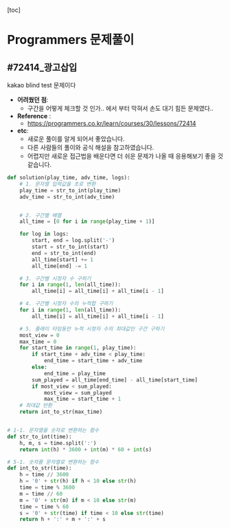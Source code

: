 [toc]

# Programmers 문제풀이



## #72414_광고삽입

kakao blind test 문제이다



- **어려웠던 점**:
  - 구간을 어떻게 체크할 것 인가.. 에서 부터 막혀서 손도 대기 힘든 문제였다..
- **Reference** :
  - https://programmers.co.kr/learn/courses/30/lessons/72414
- **etc**:
  - 새로운 풀이를 알게 되어서 좋았습니다.
  - 다른 사람들의 풀이와 공식 해설을 참고하였습니다.
  - 어렵지만 새로운 접근법을 배운다면 더 쉬운 문제가 나올 때 응용해보기 좋을 것 같습니다.



```python
def solution(play_time, adv_time, logs):
    # 1. 문자열 입력값을 초로 변환
    play_time = str_to_int(play_time)
    adv_time = str_to_int(adv_time)


    # 2. 구간별 배열
    all_time = [0 for i in range(play_time + 1)]

    for log in logs:
        start, end = log.split('-')
        start = str_to_int(start)
        end = str_to_int(end)
        all_time[start] += 1
        all_time[end] -= 1

    # 3. 구간별 시청자 수 구하기
    for i in range(1, len(all_time)):
        all_time[i] = all_time[i] + all_time[i - 1]

    # 4. 구간별 시청자 수의 누적합 구하기
    for i in range(1, len(all_time)):
        all_time[i] = all_time[i] + all_time[i - 1]

    # 5. 플레이 타임동안 누적 시청자 수의 최대값인 구간 구하기 
    most_view = 0
    max_time = 0
    for start_time in range(1, play_time):
        if start_time + adv_time < play_time:
            end_time = start_time + adv_time
        else:
            end_time = play_time
        sum_played = all_time[end_time] - all_time[start_time]
        if most_view < sum_played:
            most_view = sum_played
            max_time = start_time + 1
    # 최대값 반환 
    return int_to_str(max_time)


# 1-1. 문자열을 숫자로 변환하는 함수
def str_to_int(time):
    h, m, s = time.split(':')
    return int(h) * 3600 + int(m) * 60 + int(s)

# 5-1. 숫자를 문자열로 변환하는 함수 
def int_to_str(time):
    h = time // 3600
    h = '0' + str(h) if h < 10 else str(h)
    time = time % 3600
    m = time // 60
    m = '0' + str(m) if m < 10 else str(m)
    time = time % 60
    s = '0' + str(time) if time < 10 else str(time)
    return h + ':' + m + ':' + s
```

